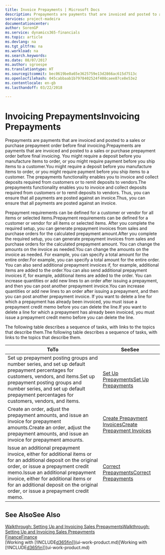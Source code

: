 ```yaml
---
title: Invoice Prepayments | Microsoft Docs
description: Prepayments are payments that are invoiced and posted to a sales or purchase prepayment order before final invoicing. You might require a deposit before you manufacture items to order, or you might require payment before you ship items to a customer. The prepayments functionality enables you to invoice and collect deposits required from customers or to remit deposits to vendors. Thus, you can ensure that all payments are posted against an invoice.
services: project-madeira
documentationcenter: 
author: SorenGP
ms.service: dynamics365-financials
ms.topic: article
ms.devlang: na
ms.tgt_pltfrm: na
ms.workload: na
ms.search.keywords: 
ms.date: 08/07/2017
ms.author: sgroespe
ms.translationtype: HT
ms.sourcegitcommit: bec0619be0a65e3625759e13d2866ac615d7513c
ms.openlocfilehash: 045cabbaab1b7978402524f408caee87ce8e53e2
ms.contentlocale: en-gb
ms.lasthandoff: 03/22/2018

---
```

# <a name="invoicing-prepayments"></a><span data-ttu-id="44299-106">Invoicing Prepayments</span><span class="sxs-lookup"><span data-stu-id="44299-106">Invoicing Prepayments</span></span>
<span data-ttu-id="44299-107">Prepayments are payments that are invoiced and posted to a sales or purchase prepayment order before final invoicing.</span><span class="sxs-lookup"><span data-stu-id="44299-107">Prepayments are payments that are invoiced and posted to a sales or purchase prepayment order before final invoicing.</span></span> <span data-ttu-id="44299-108">You might require a deposit before you manufacture items to order, or you might require payment before you ship items to a customer.</span><span class="sxs-lookup"><span data-stu-id="44299-108">You might require a deposit before you manufacture items to order, or you might require payment before you ship items to a customer.</span></span> <span data-ttu-id="44299-109">The prepayments functionality enables you to invoice and collect deposits required from customers or to remit deposits to vendors.</span><span class="sxs-lookup"><span data-stu-id="44299-109">The prepayments functionality enables you to invoice and collect deposits required from customers or to remit deposits to vendors.</span></span> <span data-ttu-id="44299-110">Thus, you can ensure that all payments are posted against an invoice.</span><span class="sxs-lookup"><span data-stu-id="44299-110">Thus, you can ensure that all payments are posted against an invoice.</span></span>  

 <span data-ttu-id="44299-111">Prepayment requirements can be defined for a customer or vendor for all items or selected items.</span><span class="sxs-lookup"><span data-stu-id="44299-111">Prepayment requirements can be defined for a customer or vendor for all items or selected items.</span></span> <span data-ttu-id="44299-112">After you complete the required setup, you can generate prepayment invoices from sales and purchase orders for the calculated prepayment amount.</span><span class="sxs-lookup"><span data-stu-id="44299-112">After you complete the required setup, you can generate prepayment invoices from sales and purchase orders for the calculated prepayment amount.</span></span> <span data-ttu-id="44299-113">You can change the amounts on the invoice as needed.</span><span class="sxs-lookup"><span data-stu-id="44299-113">You can change the amounts on the invoice as needed.</span></span> <span data-ttu-id="44299-114">For example, you can specify a total amount for the entire order.</span><span class="sxs-lookup"><span data-stu-id="44299-114">For example, you can specify a total amount for the entire order.</span></span> <span data-ttu-id="44299-115">You can also send additional prepayment invoices if, for example, additional items are added to the order.</span><span class="sxs-lookup"><span data-stu-id="44299-115">You can also send additional prepayment invoices if, for example, additional items are added to the order.</span></span> <span data-ttu-id="44299-116">You can increase quantities or add new lines to an order after issuing a prepayment, and then you can post another prepayment invoice.</span><span class="sxs-lookup"><span data-stu-id="44299-116">You can increase quantities or add new lines to an order after issuing a prepayment, and then you can post another prepayment invoice.</span></span> <span data-ttu-id="44299-117">If you want to delete a line for which a prepayment has already been invoiced, you must issue a prepayment credit memo before you can delete the line.</span><span class="sxs-lookup"><span data-stu-id="44299-117">If you want to delete a line for which a prepayment has already been invoiced, you must issue a prepayment credit memo before you can delete the line.</span></span>  

 <span data-ttu-id="44299-118">The following table describes a sequence of tasks, with links to the topics that describe them.</span><span class="sxs-lookup"><span data-stu-id="44299-118">The following table describes a sequence of tasks, with links to the topics that describe them.</span></span>

|<span data-ttu-id="44299-119">**To**</span><span class="sxs-lookup"><span data-stu-id="44299-119">**To**</span></span>|<span data-ttu-id="44299-120">**See**</span><span class="sxs-lookup"><span data-stu-id="44299-120">**See**</span></span>|  
|------------|-------------|  
|<span data-ttu-id="44299-121">Set up prepayment posting groups and number series, and set up default prepayment percentages for customers, vendors, and items.</span><span class="sxs-lookup"><span data-stu-id="44299-121">Set up prepayment posting groups and number series, and set up default prepayment percentages for customers, vendors, and items.</span></span>|[<span data-ttu-id="44299-122">Set Up Prepayments</span><span class="sxs-lookup"><span data-stu-id="44299-122">Set Up Prepayments</span></span>](finance-set-up-prepayments.md)|
|<span data-ttu-id="44299-123">Create an order, adjust the prepayment amounts, and issue an invoice for prepayment amounts.</span><span class="sxs-lookup"><span data-stu-id="44299-123">Create an order, adjust the prepayment amounts, and issue an invoice for prepayment amounts.</span></span>|[<span data-ttu-id="44299-124">Create Prepayment Invoices</span><span class="sxs-lookup"><span data-stu-id="44299-124">Create Prepayment Invoices</span></span>](finance-how-to-create-prepayment-invoices.md)|  
|<span data-ttu-id="44299-125">Issue an additional prepayment invoice, either for additional items or for an additional deposit on the original order, or issue a prepayment credit memo.</span><span class="sxs-lookup"><span data-stu-id="44299-125">Issue an additional prepayment invoice, either for additional items or for an additional deposit on the original order, or issue a prepayment credit memo.</span></span>|[<span data-ttu-id="44299-126">Correct Prepayments</span><span class="sxs-lookup"><span data-stu-id="44299-126">Correct Prepayments</span></span>](finance-how-to-correct-prepayments.md)|  

## <a name="see-also"></a><span data-ttu-id="44299-127">See Also</span><span class="sxs-lookup"><span data-stu-id="44299-127">See Also</span></span>  
[<span data-ttu-id="44299-128">Walkthrough: Setting Up and Invoicing Sales Prepayments</span><span class="sxs-lookup"><span data-stu-id="44299-128">Walkthrough: Setting Up and Invoicing Sales Prepayments</span></span>](walkthrough-setting-up-and-invoicing-sales-prepayments.md)  
[<span data-ttu-id="44299-129">Finance</span><span class="sxs-lookup"><span data-stu-id="44299-129">Finance</span></span>](finance.md)  
<span data-ttu-id="44299-130">[Working with [!INCLUDE[d365fin](includes/d365fin_md.md)]](ui-work-product.md)</span><span class="sxs-lookup"><span data-stu-id="44299-130">[Working with [!INCLUDE[d365fin](includes/d365fin_md.md)]](ui-work-product.md)</span></span>


